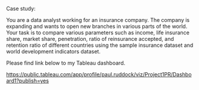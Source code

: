 Case study:

You are a data analyst working for an insurance company. The company is expanding and wants to open new branches in various parts of the world. 
Your task is to compare various parameters such as income, life insurance share, market share, penetration, ratio of reinsurance accepted, 
and retention ratio of different countries using the sample insurance dataset and world development indicators dataset.

Please find link below to my Tableau dashboard.

https://public.tableau.com/app/profile/paul.ruddock/viz/Project1PR/Dashboard1?publish=yes

